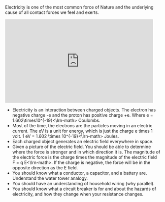 Electricity is one of the most common force of Nature and the underlying cause of all contact forces we feel and exerts.
   <iframe width="480" height="270" src="https://psu.voicethread.com/app/player/?threadId=9623302" frameborder="0" allowfullscreen></iframe>

- Electricity is an interaction between charged objects. The electron has negative charge -e and the proton has positive charge +e. Where <lrn-math>e = 1.602\times10^{-19}<\lrn-math> Coulombs.
- Most of the time, the electrons are the particles moving in an electric current. The eV is a unit for energy, which is just the charge e times 1 volt. 1 eV = <lrn-math>1.602 \times 10^{-19}<\lrn-math> Joules.
- Each charged object generates an electric field everywhere in space.
- Given a picture of the electric field. You should be able to determine where the force is stronger and in which direction it is. The magnitude of the electric force is the charge times the magnitude of the electric field <lrn-math>F = q E<\lrn-math>. If the charge is negative, the force will be in the opposite direction as the E field.
- You should know what a conductor, a capacitor, and a battery are. Understand the water tower analogy.
- You should have an understanding of household wiring (why parallel).
- You should know what a circuit breaker is for and about the hazards of electricity, and how they change when your resistance changes.